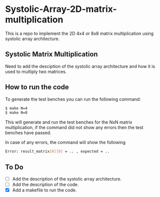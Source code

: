 # Systolic-Array-2D-matrix-multiplication

This is a repo to implement the 2D 4x4 or 8x8 matrix multiplication using systolic array architecture.

## Systolic Matrix Multiplication
Need to add the desciption of the systolic array architecture and how it is used to multiply two matrices.


## How to run the code

To generate the test benches you can run the following command:
```bash
$ make N=4
$ make N=8
```
This will generate and run the test benches for the NxN matrix multiplication, if the command did not show any errors then the test benches have passed.

In case of any errors, the command will show the following 
```bash
Error: result_matrix[0][0] = .. , expected = ..
```


## To Do
- [ ] Add the description of the systolic array architecture.
- [ ] Add the description of the code.
- [x] Add a makefile to run the code.

